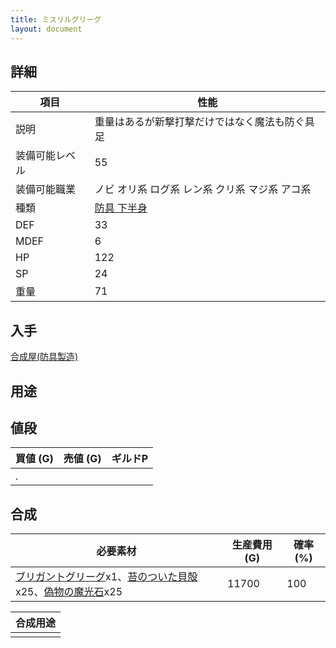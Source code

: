 ```yaml
---
title: ミスリルグリーグ
layout: document
---
```

## 詳細


|項目|性能|
|---|---|
|説明|重量はあるが新撃打撃だけではなく魔法も防ぐ具足|
|装備可能レベル|55|
|装備可能職業|ノビ オリ系 ログ系 レン系 クリ系 マジ系 アコ系|
|種類|[防具 下半身](防具(下半身))|
|DEF|33|
|MDEF|6|
|HP|122|
|SP|24|
|重量|71|

## 入手

[合成屋(防具製造)](合成屋(防具製造))

## 用途


## 値段


|買値 (G)|売値 (G)|ギルドP|
|---|---|---|
|.|||

## 合成


|必要素材|生産費用 (G)|確率 (%)|
|---|---|---|
|[ブリガントグリーグ](ブリガントグリーグ)x1、[苔のついた貝殻](苔のついた貝殻)x25、[偽物の魔光石](偽物の魔光石)x25|11700|100|


|合成用途|
|---|
||
